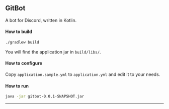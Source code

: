 ## GitBot
A bot for Discord, written in Kotlin.

#### How to build
```bash
./gradlew build
```
You will find the application jar in `build/libs/`.

#### How to configure
Copy `application.sample.yml` to `application.yml` and edit it to your needs.

#### How to run
```bash
java -jar gitbot-0.0.1-SNAPSHOT.jar
```


---
